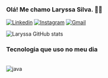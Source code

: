 ### Olá! Me chamo Laryssa Silva. 👋🏼
[![Linkedin](https://img.shields.io/badge/LinkedIn-0077B5?style=for-the-badge&logo=linkedin&logoColor=white)](https://www.linkedin.com/in/laryssa-da-silva-antonio-007259286/)
[![Instagram](https://img.shields.io/badge/Instagram-E4405F?style=for-the-badge&logo=instagram&logoColor=white)](https://www.instagram.com/llary.y/)
[![Gmail](https://img.shields.io/badge/Gmail-D14836?style=for-the-badge&logo=gmail&logoColor=white)](mailto:laryssa02@gmail.com)

![Laryssa GitHub stats](https://github-readme-stats.vercel.app/api?username=llary-y&show_icons=true&theme=tokyonight)

### Tecnologia que uso no meu dia
<div style= "display: inline_block"><br/>
<img align="center" alt="java" src="https://img.shields.io/badge/Java-ED8B00?style=for-the-badge&logo=openjdk&logoColor=white"/>
</div>
